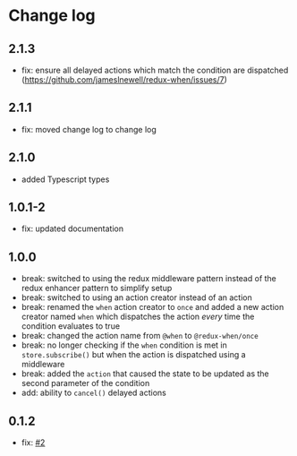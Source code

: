 
# Change log

## 2.1.3

- fix: ensure all delayed actions which match the condition are dispatched (https://github.com/jameslnewell/redux-when/issues/7)

## 2.1.1

- fix: moved change log to change log

## 2.1.0

- added Typescript types

## 1.0.1-2

- fix: updated documentation

## 1.0.0

- break: switched to using the redux middleware pattern instead of the redux enhancer pattern to simplify setup
- break: switched to using an action creator instead of an action 
- break: renamed the `when` action creator to `once` and added a new action creator named `when` which dispatches the action *every* time the condition evaluates to true
- break: changed the action name from `@when` to `@redux-when/once`
- break: no longer checking if the `when` condition is met in `store.subscribe()` but when the action is dispatched using a middleware
- break: added the `action` that caused the state to be updated as the second parameter of the condition
- add: ability to `cancel()` delayed actions

## 0.1.2

- fix: [#2](https://github.com/jameslnewell/redux-when/issues/2)
